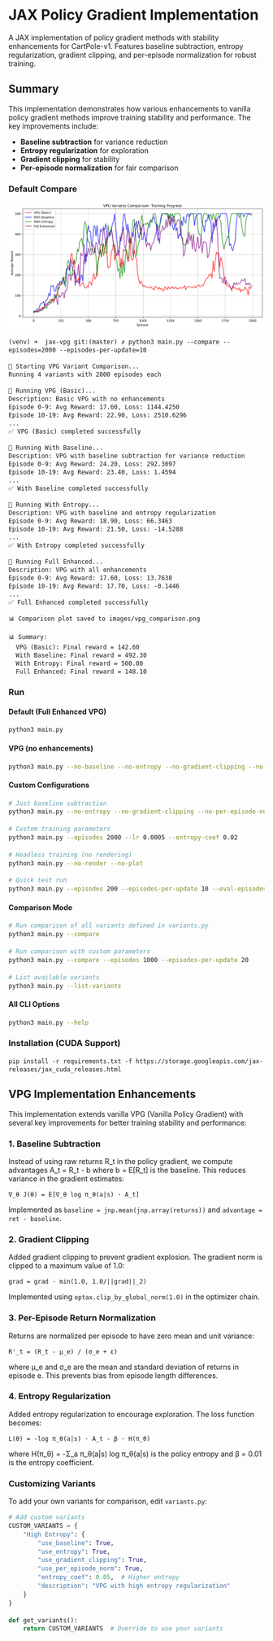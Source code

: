 # JAX Policy Gradient Implementation

A JAX implementation of policy gradient methods with stability enhancements for CartPole-v1. Features baseline subtraction, entropy regularization, gradient clipping, and per-episode normalization for robust training.

## Summary

This implementation demonstrates how various enhancements to vanilla policy gradient methods improve training stability and performance. The key improvements include:

- **Baseline subtraction** for variance reduction
- **Entropy regularization** for exploration
- **Gradient clipping** for stability
- **Per-episode normalization** for fair comparison

### Default Compare

![training result](images/vpg_comparison.png?)

```
(venv) ➜  jax-vpg git:(master) ✗ python3 main.py --compare --episodes=2000 --episodes-per-update=10 

🎯 Starting VPG Variant Comparison...
Running 4 variants with 2000 episodes each

🚀 Running VPG (Basic)...
Description: Basic VPG with no enhancements
Episode 0-9: Avg Reward: 17.60, Loss: 1144.4250
Episode 10-19: Avg Reward: 22.90, Loss: 2510.6296
...
✅ VPG (Basic) completed successfully

🚀 Running With Baseline...
Description: VPG with baseline subtraction for variance reduction
Episode 0-9: Avg Reward: 24.20, Loss: 292.3097
Episode 10-19: Avg Reward: 23.40, Loss: 1.4594
...
✅ With Baseline completed successfully

🚀 Running With Entropy...
Description: VPG with baseline and entropy regularization
Episode 0-9: Avg Reward: 18.90, Loss: 66.3463
Episode 10-19: Avg Reward: 21.50, Loss: -14.5288
...
✅ With Entropy completed successfully

🚀 Running Full Enhanced...
Description: VPG with all enhancements
Episode 0-9: Avg Reward: 17.60, Loss: 13.7638
Episode 10-19: Avg Reward: 17.70, Loss: -0.1446
...
✅ Full Enhanced completed successfully

📊 Comparison plot saved to images/vpg_comparison.png

📊 Summary:
  VPG (Basic): Final reward = 142.60
  With Baseline: Final reward = 492.30
  With Entropy: Final reward = 500.00
  Full Enhanced: Final reward = 148.10
```

### Run

#### Default (Full Enhanced VPG)
```bash
python3 main.py
```

#### VPG (no enhancements)
```bash
python3 main.py --no-baseline --no-entropy --no-gradient-clipping --no-per-episode-norm
```

#### Custom Configurations
```bash
# Just baseline subtraction
python3 main.py --no-entropy --no-gradient-clipping --no-per-episode-norm

# Custom training parameters
python3 main.py --episodes 2000 --lr 0.0005 --entropy-coef 0.02

# Headless training (no rendering)
python3 main.py --no-render --no-plot

# Quick test run
python3 main.py --episodes 200 --episodes-per-update 10 --eval-episodes 1
```

#### Comparison Mode
```bash
# Run comparison of all variants defined in variants.py
python3 main.py --compare

# Run comparison with custom parameters
python3 main.py --compare --episodes 1000 --episodes-per-update 20

# List available variants
python3 main.py --list-variants
```

#### All CLI Options
```bash
python3 main.py --help
```

### Installation (CUDA Support)
```
pip install -r requirements.txt -f https://storage.googleapis.com/jax-releases/jax_cuda_releases.html
```


## VPG Implementation Enhancements

This implementation extends vanilla VPG (Vanilla Policy Gradient) with several key improvements for better training stability and performance:

### 1. **Baseline Subtraction**
Instead of using raw returns R_t in the policy gradient, we compute advantages A_t = R_t - b where b = E[R_t] is the baseline. This reduces variance in the gradient estimates:

```
∇_θ J(θ) = E[∇_θ log π_θ(a|s) · A_t]
```

Implemented as `baseline = jnp.mean(jnp.array(returns))` and `advantage = ret - baseline`.

### 2. **Gradient Clipping**
Added gradient clipping to prevent gradient explosion. The gradient norm is clipped to a maximum value of 1.0:

```
grad = grad · min(1.0, 1.0/||grad||_2)
```

Implemented using `optax.clip_by_global_norm(1.0)` in the optimizer chain.

### 3. **Per-Episode Return Normalization**
Returns are normalized per episode to have zero mean and unit variance:

```
R'_t = (R_t - μ_e) / (σ_e + ε)
```

where μ_e and σ_e are the mean and standard deviation of returns in episode e. This prevents bias from episode length differences.

### 4. **Entropy Regularization**
Added entropy regularization to encourage exploration. The loss function becomes:

```
L(θ) = -log π_θ(a|s) · A_t - β · H(π_θ)
```

where H(π_θ) = -Σ_a π_θ(a|s) log π_θ(a|s) is the policy entropy and β = 0.01 is the entropy coefficient.

### Customizing Variants

To add your own variants for comparison, edit `variants.py`:

```python
# Add custom variants
CUSTOM_VARIANTS = {
    "High Entropy": {
        "use_baseline": True,
        "use_entropy": True,
        "use_gradient_clipping": True,
        "use_per_episode_norm": True,
        "entropy_coef": 0.05,  # Higher entropy
        "description": "VPG with high entropy regularization"
    }
}

def get_variants():
    return CUSTOM_VARIANTS  # Override to use your variants
```